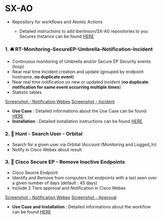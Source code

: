 # SX-AO

* Repository for workflows and Atomic Actions

  * Detailed instructions to add iberlinson/SX-A0 repositories to you Securex Instance can be found [HERE](https://github.com/iberlinson/SX-AO/blob/main/repositories.md)

### 1. 🛎 RT-Monitoring-SecureEP-Umbrella-Notification-Incident

* Continuous monitoring of Umbrella and/or Secure EP Security events (loop)
* Near real time Incident creation and update (grouped by endpoint hostname, **no duplicate event**)
* Near real time notification on new or updated incident (**no duplicate notification for same event occurring multiple times**)
* Statistic tables

[Screenshot - Notification Webex](https://github.com/iberlinson/SX-AO/blob/main/Images/readme___RT_Webex.png)
[Screenshot - Incident](https://github.com/iberlinson/SX-AO/blob/main/Images/readme___RT_Incident.png)

* **Use Case** : Detailed informations about the Use Case can be found [HERE](https://github.com/iberlinson/SX-AO/blob/main/RT_Monitoring_USECASE.md)
* **Installation** : Detailed installation instructions can be found [HERE](https://github.com/iberlinson/SX-AO/blob/main/RT_Monitoring_INSTALL.md)

### 2. 🔦 Hunt - Search User - Orbital
 * Search for a given user via Orbital (Account (Monitoring and Logged_In)
 * Notify in Cisco Webex about result
 
### 3. 🧽 Cisco Secure EP - Remove Inactive Endpoints
 * Cisco Seucre Endpoint
 * Identify and Remove from computers list endpoints with a last seen over a given number of days (default : 45 days)
 * Include 2 Tiers approval and Notification in Cisco Webex
 
[Screenshot - Notification Webex](https://github.com/iberlinson/SX-AO/blob/main/Images/readme___EP_Removal_Webex.png)
[Screenshot - Approval](https://github.com/iberlinson/SX-AO/blob/main/Images/readme___EP_Removal_Approval.png)

* **Use Case and Installation** : Detailed informations about the workflow can be found [HERE](https://github.com/iberlinson/SX-AO/blob/main/SecureEP_Remove_InactiveEP_readme.md)
